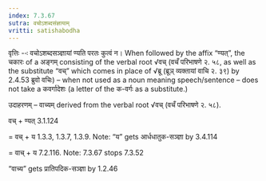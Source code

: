 ```yaml
---
index: 7.3.67
sutra: वचोऽशब्दसंज्ञायाम्
vritti: satishabodha
---
```






वृत्तिः --ः वचोऽशब्दसञ्ज्ञायां ण्यति परतः कुत्वं न। When followed by the affix “ण्यत्”, the चकारः of a अङ्गम् consisting of the verbal root √वच् (वचँ परिभाषणे २. ५८, as well as the substitute “वच्” which comes in place of √ब्रू (ब्रूञ् व्यक्तायां वाचि २. ३९) by 2.4.53 ब्रुवो वचिः) – when not used as a noun meaning speech/sentence – does not take a कवर्गादेशः (a letter of the क-वर्गः as a substitute.)


उदाहरणम् – वाच्यम् derived from the verbal root √वच् (वचँ परिभाषणे २. ५८).


वच् + ण्यत् 3.1.124

= वच् + य 1.3.3, 1.3.7, 1.3.9. Note: “य” gets आर्धधातुक-सञ्ज्ञा by 3.4.114

= वाच् + य 7.2.116. Note: 7.3.67 stops 7.3.52 

“वाच्य” gets प्रातिपदिक-सञ्ज्ञा by 1.2.46

